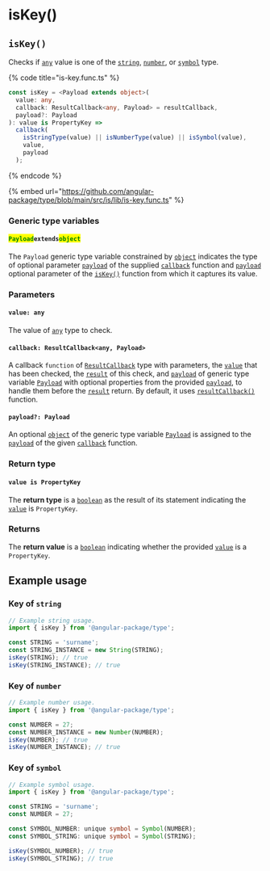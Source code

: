 # isKey()

## `isKey()`

Checks if [`any`](https://www.typescriptlang.org/docs/handbook/2/everyday-types.html#any) value is one of the [`string`](https://developer.mozilla.org/en-US/docs/Web/JavaScript/Reference/Global\_Objects/String), [`number`](https://developer.mozilla.org/en-US/docs/Web/JavaScript/Reference/Global\_Objects/Number), or [`symbol`](https://developer.mozilla.org/en-US/docs/Web/JavaScript/Reference/Global\_Objects/Symbol) type.

{% code title="is-key.func.ts" %}
```typescript
const isKey = <Payload extends object>(
  value: any,
  callback: ResultCallback<any, Payload> = resultCallback,
  payload?: Payload
): value is PropertyKey =>
  callback(
    isStringType(value) || isNumberType(value) || isSymbol(value),
    value,
    payload
  );
```
{% endcode %}

{% embed url="https://github.com/angular-package/type/blob/main/src/is/lib/is-key.func.ts" %}

### Generic type variables

#### <mark style="color:green;">**`Payload`**</mark>**`extends`**<mark style="color:green;">**`object`**</mark>

The `Payload` generic type variable constrained by [`object`](https://www.typescriptlang.org/docs/handbook/basic-types.html#object) indicates the type of optional parameter [`payload`](../types/resultcallback.md#payload-payload) of the supplied [`callback`](iskey.md#callback-resultcallback-less-than-any-payload-greater-than) function and [`payload`](iskey.md#payload-payload) optional parameter of the [`isKey()`](iskey.md#iskey) function from which it captures its value.

### Parameters

#### `value: any`

The value of [`any`](https://www.typescriptlang.org/docs/handbook/2/everyday-types.html#any) type to check.

#### `callback: ResultCallback<any, Payload>`

A callback `function` of [`ResultCallback`](../types/resultcallback.md) type with parameters, the [`value`](iskey.md#value-any) that has been checked, the [`result`](../types/resultcallback.md#result-boolean) of this check, and [`payload`](../types/resultcallback.md#payload-payload) of generic type variable [`Payload`](iskey.md#payloadextendsobject) with optional properties from the provided [`payload`](iskey.md#payload-payload), to handle them before the [`result`](../types/resultcallback.md#result-boolean) return. By default, it uses [`resultCallback()`](../helper/resultcallback.md) function.

#### `payload?: Payload`

An optional [`object`](https://developer.mozilla.org/en-US/docs/Web/JavaScript/Reference/Global\_Objects/Object) of the generic type variable [`Payload`](iskey.md#payloadextendsobject) is assigned to the [`payload`](../types/resultcallback.md#payload-payload) of the given [`callback`](iskey.md#callback-resultcallback-less-than-any-payload-greater-than) function.

### Return type

#### `value is PropertyKey`

The **return type** is a [`boolean`](https://www.typescriptlang.org/docs/handbook/basic-types.html#boolean) as the result of its statement indicating the [`value`](iskey.md#value-any) is `PropertyKey`.

### Returns

The **return value** is a [`boolean`](https://www.typescriptlang.org/docs/handbook/basic-types.html#boolean) indicating whether the provided [`value`](iskey.md#value-any) is a `PropertyKey`.

## Example usage

### Key of `string`

```typescript
// Example string usage.
import { isKey } from '@angular-package/type';

const STRING = 'surname';
const STRING_INSTANCE = new String(STRING);
isKey(STRING); // true
isKey(STRING_INSTANCE); // true
```

### Key of `number`

```typescript
// Example number usage.
import { isKey } from '@angular-package/type';

const NUMBER = 27;
const NUMBER_INSTANCE = new Number(NUMBER);
isKey(NUMBER); // true
isKey(NUMBER_INSTANCE); // true
```

### Key of `symbol`

```typescript
// Example symbol usage.
import { isKey } from '@angular-package/type';

const STRING = 'surname';
const NUMBER = 27;

const SYMBOL_NUMBER: unique symbol = Symbol(NUMBER);
const SYMBOL_STRING: unique symbol = Symbol(STRING);

isKey(SYMBOL_NUMBER); // true
isKey(SYMBOL_STRING); // true
```
